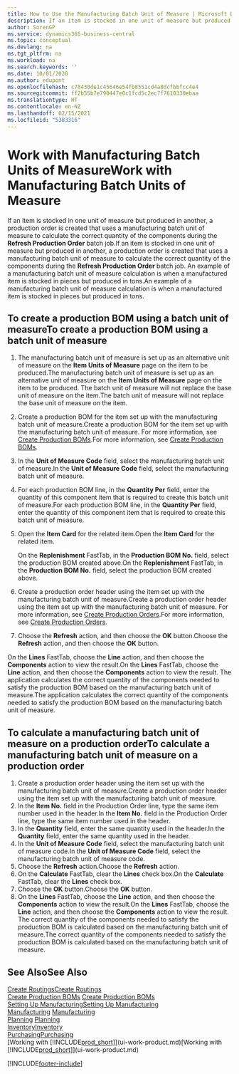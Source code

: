 ```yaml
---
title: How to Use the Manufacturing Batch Unit of Measure | Microsoft Docs
description: If an item is stocked in one unit of measure but produced in another, then the production order must be use a manufacturing batch unit of measure to calculate the correct quantity of components. An example of a manufacturing batch unit of measure calculation is when a manufactured item is stocked in pieces but produced in tons.
author: SorenGP
ms.service: dynamics365-business-central
ms.topic: conceptual
ms.devlang: na
ms.tgt_pltfrm: na
ms.workload: na
ms.search.keywords: ''
ms.date: 10/01/2020
ms.author: edupont
ms.openlocfilehash: c78430de1c45646e54fb8551cd4a8dcfbbfcc4e4
ms.sourcegitcommit: ff2b55b7e790447e0c1fcd5c2ec7f7610338ebaa
ms.translationtype: HT
ms.contentlocale: en-NZ
ms.lasthandoff: 02/15/2021
ms.locfileid: "5383316"
---
```

# <a name="work-with-manufacturing-batch-units-of-measure"></a><span data-ttu-id="92197-104">Work with Manufacturing Batch Units of Measure</span><span class="sxs-lookup"><span data-stu-id="92197-104">Work with Manufacturing Batch Units of Measure</span></span>
<span data-ttu-id="92197-105">If an item is stocked in one unit of measure but produced in another, a production order is created that uses a manufacturing batch unit of measure to calculate the correct quantity of the components during the **Refresh Production Order** batch job.</span><span class="sxs-lookup"><span data-stu-id="92197-105">If an item is stocked in one unit of measure but produced in another, a production order is created that uses a manufacturing batch unit of measure to calculate the correct quantity of the components during the **Refresh Production Order** batch job.</span></span> <span data-ttu-id="92197-106">An example of a manufacturing batch unit of measure calculation is when a manufactured item is stocked in pieces but produced in tons.</span><span class="sxs-lookup"><span data-stu-id="92197-106">An example of a manufacturing batch unit of measure calculation is when a manufactured item is stocked in pieces but produced in tons.</span></span>  

## <a name="to-create-a-production-bom-using-a-batch-unit-of-measure"></a><span data-ttu-id="92197-107">To create a production BOM using a batch unit of measure</span><span class="sxs-lookup"><span data-stu-id="92197-107">To create a production BOM using a batch unit of measure</span></span>  
1.  <span data-ttu-id="92197-108">The manufacturing batch unit of measure is set up as an alternative unit of measure on the **Item Units of Measure** page on the item to be produced.</span><span class="sxs-lookup"><span data-stu-id="92197-108">The manufacturing batch unit of measure is set up as an alternative unit of measure on the **Item Units of Measure** page on the item to be produced.</span></span> <span data-ttu-id="92197-109">The batch unit of measure will not replace the base unit of measure on the item.</span><span class="sxs-lookup"><span data-stu-id="92197-109">The batch unit of measure will not replace the base unit of measure on the item.</span></span>  
2.  <span data-ttu-id="92197-110">Create a production BOM for the item set up with the manufacturing batch unit of measure.</span><span class="sxs-lookup"><span data-stu-id="92197-110">Create a production BOM for the item set up with the manufacturing batch unit of measure.</span></span> <span data-ttu-id="92197-111">For more information, see [Create Production BOMs](production-how-to-create-production-boms.md).</span><span class="sxs-lookup"><span data-stu-id="92197-111">For more information, see [Create Production BOMs](production-how-to-create-production-boms.md).</span></span>  
3.  <span data-ttu-id="92197-112">In the **Unit of Measure Code** field, select the manufacturing batch unit of measure.</span><span class="sxs-lookup"><span data-stu-id="92197-112">In the **Unit of Measure Code** field, select the manufacturing batch unit of measure.</span></span>  
4.  <span data-ttu-id="92197-113">For each production BOM line, in the **Quantity Per** field, enter the quantity of this component item that is required to create this batch unit of measure.</span><span class="sxs-lookup"><span data-stu-id="92197-113">For each production BOM line, in the **Quantity Per** field, enter the quantity of this component item that is required to create this batch unit of measure.</span></span>  
5.  <span data-ttu-id="92197-114">Open the **Item Card** for the related item.</span><span class="sxs-lookup"><span data-stu-id="92197-114">Open the **Item Card** for the related item.</span></span>  

    <span data-ttu-id="92197-115">On the **Replenishment** FastTab, in the **Production BOM No.** field, select the production BOM created above.</span><span class="sxs-lookup"><span data-stu-id="92197-115">On the **Replenishment** FastTab, in the **Production BOM No.** field, select the production BOM created above.</span></span>  
6.  <span data-ttu-id="92197-116">Create a production order header using the item set up with the manufacturing batch unit of measure.</span><span class="sxs-lookup"><span data-stu-id="92197-116">Create a production order header using the item set up with the manufacturing batch unit of measure.</span></span> <span data-ttu-id="92197-117">For more information, see [Create Production Orders](production-how-to-create-production-orders.md).</span><span class="sxs-lookup"><span data-stu-id="92197-117">For more information, see [Create Production Orders](production-how-to-create-production-orders.md).</span></span>  
7.  <span data-ttu-id="92197-118">Choose the **Refresh** action, and then choose  the **OK** button.</span><span class="sxs-lookup"><span data-stu-id="92197-118">Choose the **Refresh** action, and then choose  the **OK** button.</span></span>  

<span data-ttu-id="92197-119">On the **Lines** FastTab, choose the **Line** action, and then choose the **Components** action to view the result.</span><span class="sxs-lookup"><span data-stu-id="92197-119">On the **Lines** FastTab, choose the **Line** action, and then choose the **Components** action to view the result.</span></span> <span data-ttu-id="92197-120">The application calculates the correct quantity of the components needed to satisfy the production BOM based on the manufacturing batch unit of measure.</span><span class="sxs-lookup"><span data-stu-id="92197-120">The application calculates the correct quantity of the components needed to satisfy the production BOM based on the manufacturing batch unit of measure.</span></span>  

## <a name="to-calculate-a-manufacturing-batch-unit-of-measure-on-a-production-order"></a><span data-ttu-id="92197-121">To calculate a manufacturing batch unit of measure on a production order</span><span class="sxs-lookup"><span data-stu-id="92197-121">To calculate a manufacturing batch unit of measure on a production order</span></span>  
1.  <span data-ttu-id="92197-122">Create a production order header using the item set up with the manufacturing batch unit of measure.</span><span class="sxs-lookup"><span data-stu-id="92197-122">Create a production order header using the item set up with the manufacturing batch unit of measure.</span></span>  
2.  <span data-ttu-id="92197-123">In the **Item No.** field in the Production Order line, type the same item number used in the header.</span><span class="sxs-lookup"><span data-stu-id="92197-123">In the **Item No.** field in the Production Order line, type the same item number used in the header.</span></span>  
3.  <span data-ttu-id="92197-124">In the **Quantity** field, enter the same quantity used in the header.</span><span class="sxs-lookup"><span data-stu-id="92197-124">In the **Quantity** field, enter the same quantity used in the header.</span></span>  
4.  <span data-ttu-id="92197-125">In the **Unit of Measure Code** field, select the manufacturing batch unit of measure code.</span><span class="sxs-lookup"><span data-stu-id="92197-125">In the **Unit of Measure Code** field, select the manufacturing batch unit of measure code.</span></span>  
5.  <span data-ttu-id="92197-126">Choose the **Refresh** action.</span><span class="sxs-lookup"><span data-stu-id="92197-126">Choose the **Refresh** action.</span></span>
6.  <span data-ttu-id="92197-127">On the **Calculate** FastTab, clear the **Lines** check box.</span><span class="sxs-lookup"><span data-stu-id="92197-127">On the **Calculate** FastTab, clear the **Lines** check box.</span></span>  
7.  <span data-ttu-id="92197-128">Choose the **OK** button.</span><span class="sxs-lookup"><span data-stu-id="92197-128">Choose the **OK** button.</span></span>  
8.  <span data-ttu-id="92197-129">On the **Lines** FastTab, choose the **Line** action, and then choose the **Components** action to view the result.</span><span class="sxs-lookup"><span data-stu-id="92197-129">On the **Lines** FastTab, choose the **Line** action, and then choose the **Components** action to view the result.</span></span> <span data-ttu-id="92197-130">The correct quantity of the components needed to satisfy the production BOM is calculated based on the manufacturing batch unit of measure.</span><span class="sxs-lookup"><span data-stu-id="92197-130">The correct quantity of the components needed to satisfy the production BOM is calculated based on the manufacturing batch unit of measure.</span></span>  

## <a name="see-also"></a><span data-ttu-id="92197-131">See Also</span><span class="sxs-lookup"><span data-stu-id="92197-131">See Also</span></span>  
[<span data-ttu-id="92197-132">Create Routings</span><span class="sxs-lookup"><span data-stu-id="92197-132">Create Routings</span></span>](production-how-to-create-routings.md)  
<span data-ttu-id="92197-133">[Create Production BOMs](production-how-to-create-production-boms.md)   </span><span class="sxs-lookup"><span data-stu-id="92197-133">[Create Production BOMs](production-how-to-create-production-boms.md)   </span></span>  
[<span data-ttu-id="92197-134">Setting Up Manufacturing</span><span class="sxs-lookup"><span data-stu-id="92197-134">Setting Up Manufacturing</span></span>](production-configure-production-processes.md)  
<span data-ttu-id="92197-135">[Manufacturing](production-manage-manufacturing.md)  </span><span class="sxs-lookup"><span data-stu-id="92197-135">[Manufacturing](production-manage-manufacturing.md)  </span></span>  
<span data-ttu-id="92197-136">[Planning](production-planning.md) </span><span class="sxs-lookup"><span data-stu-id="92197-136">[Planning](production-planning.md) </span></span>  
[<span data-ttu-id="92197-137">Inventory</span><span class="sxs-lookup"><span data-stu-id="92197-137">Inventory</span></span>](inventory-manage-inventory.md)  
[<span data-ttu-id="92197-138">Purchasing</span><span class="sxs-lookup"><span data-stu-id="92197-138">Purchasing</span></span>](purchasing-manage-purchasing.md)  
<span data-ttu-id="92197-139">[Working with [!INCLUDE[prod_short](includes/prod_short.md)]](ui-work-product.md)</span><span class="sxs-lookup"><span data-stu-id="92197-139">[Working with [!INCLUDE[prod_short](includes/prod_short.md)]](ui-work-product.md)</span></span>  


[!INCLUDE[footer-include](includes/footer-banner.md)]